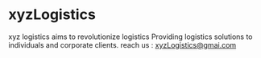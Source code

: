 # xyzLogistics
xyz logistics aims to revolutionize logistics
Providing logistics solutions to individuals and corporate clients.
reach us : xyzLogistics@gmai.com
